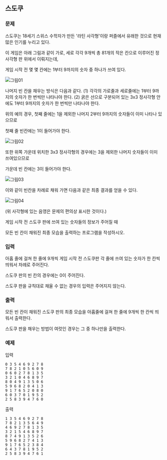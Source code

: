 ## 스도쿠

### 문제

스도쿠는 18세기 스위스 수학자가 만든 '라틴 사각형'이랑 퍼즐에서 유래한 것으로 현재 많은 인기를 누리고 있다. 

이 게임은 아래 그림과 같이 가로, 세로 각각 9개씩 총 81개의 작은 칸으로 이루어진 정사각형 판 위에서 이뤄지는데, 

게임 시작 전 몇 몇 칸에는 1부터 9까지의 숫자 중 하나가 쓰여 있다.

![그림01]()

나머지 빈 칸을 채우는 방식은 다음과 같다. (1) 각각의 가로줄과 세로줄에는 1부터 9까지의 숫자가 한 번씩만 나타나야 한다. (2) 굵은 선으로 구분되어 있는 3x3 정사각형 안에도 1부터 9까지의 숫자가 한 번씩만 나타나야 한다.
 

위의 예의 경우, 첫째 줄에는 1을 제외한 나머지 2부터 9까지의 숫자들이 이미 나타나 있으므로 

첫째 줄 빈칸에는 1이 들어가야 한다.

![그림02]()

또한 위쪽 가운데 위치한 3x3 정사각형의 경우에는 3을 제외한 나머지 숫자들이 이미 쓰여있으므로 

가운데 빈 칸에는 3이 들어가야 한다.

![그림03]()

이와 같이 빈칸을 차례로 채워 가면 다음과 같은 최종 결과를 얻을 수 있다. 

![그림04]()

(위 사각형에 있는 음영은 문제의 편의상 표시한 것이다.)
 
게임 시작 전 스도쿠 판에 쓰여 있는 숫자들의 정보가 주어질 때 

모든 빈 칸이 채워진 최종 모습을 출력하는 프로그램을 작성하시오.


### 입력
아홉 줄에 걸쳐 한 줄에 9개씩 게임 시작 전 스도쿠판 각 줄에 쓰여 있는 숫자가 한 칸씩 띄워서 차례로 주어진다.

스도쿠 판의 빈 칸의 경우에는 0이 주어진다. 

스도쿠 판을 규칙대로 채울 수 없는 경우의 입력은 주어지지 않는다.


### 출력
모든 빈 칸이 채워진 스도쿠 판의 최종 모습을 아홉줄에 걸쳐 한 줄에 9개씩 한 칸씩 띄워서 출력한다.

스도쿠 판을 채우는 방법이 여럿인 경우는 그 중 하나만을 출력한다.


### 예제
입력
```
0 3 5 4 6 9 2 7 8 
7 8 2 1 0 5 6 0 9 
0 6 0 2 7 8 1 3 5 
3 2 1 0 4 6 8 9 7 
8 0 4 9 1 3 5 0 6 
5 9 6 8 2 0 4 1 3 
9 1 7 6 5 2 0 8 0 
6 0 3 7 0 1 9 5 2 
2 5 8 3 9 4 7 6 0
```

출력
```
1 3 5 4 6 9 2 7 8 
7 8 2 1 3 5 6 4 9 
4 6 9 2 7 8 1 3 5 
3 2 1 5 4 6 8 9 7 
8 7 4 9 1 3 5 2 6 
5 9 6 8 2 7 4 1 3 
9 1 7 6 5 2 3 8 4 
6 4 3 7 8 1 9 5 2 
2 5 8 3 9 4 7 6 1
```
